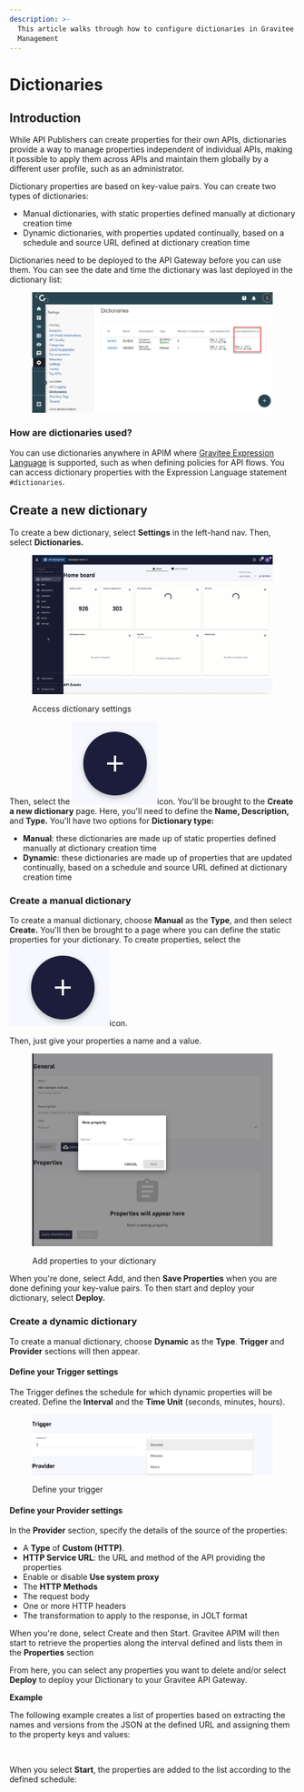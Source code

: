 ```yaml
---
description: >-
  This article walks through how to configure dictionaries in Gravitee API
  Management
---
```


# Dictionaries

## Introduction

While API Publishers can create properties for their own APIs, dictionaries provide a way to manage properties independent of individual APIs, making it possible to apply them across APIs and maintain them globally by a different user profile, such as an administrator.

Dictionary properties are based on key-value pairs. You can create two types of dictionaries:

* Manual dictionaries, with static properties defined manually at dictionary creation time
* Dynamic dictionaries, with properties updated continually, based on a schedule and source URL defined at dictionary creation time

Dictionaries need to be deployed to the API Gateway before you can use them. You can see the date and time the dictionary was last deployed in the dictionary list:

<figure><img src="../../../.gitbook/assets/image (48).png" alt=""><figcaption></figcaption></figure>

### How are dictionaries used?

You can use dictionaries anywhere in APIM where [Gravitee Expression Language](../../../guides/gravitee-expression-language.md) is supported, such as when defining policies for API flows. You can access dictionary properties with the Expression Language statement `#dictionaries`.

## Create a new dictionary

To create a bew dictionary, select **Settings** in the left-hand nav. Then, select **Dictionaries.**

<figure><img src="../../../.gitbook/assets/2023-06-28_10-17-24 (1).gif" alt=""><figcaption><p>Access dictionary settings</p></figcaption></figure>

Then, select the <img src="../../../.gitbook/assets/Screen Shot 2023-06-28 at 10.18.10 AM.png" alt="" data-size="line">icon. You'll be brought to the **Create a new dictionary** page. Here, you'll need to define the **Name, Description,** and **Type.** You'll have two options for **Dictionary type:**

* **Manual**: these dictionaries are made up of static properties defined manually at dictionary creation time
* **Dynamic**: these dictionaries are made up of properties that are updated continually, based on a schedule and source URL defined at dictionary creation time

### Create a manual dictionary

To create a manual dictionary, choose **Manual** as the **Type**, and then select **Create.** You'll then be brought to a page where you can define the static properties for your dictionary. To create properties, select the <img src="../../../.gitbook/assets/Screen Shot 2023-06-28 at 10.22.56 AM.png" alt="" data-size="line">icon.

Then, just give your properties a name and a value.

<figure><img src="../../../.gitbook/assets/Screen Shot 2023-06-28 at 10.24.08 AM.png" alt=""><figcaption><p>Add properties to your dictionary</p></figcaption></figure>

When you're done, select Add, and then **Save Properties** when you are done defining your key-value pairs. To then start and deploy your dictionary, select **Deploy.**

### Create a dynamic dictionary

To create a manual dictionary, choose **Dynamic** as the **Type**. **Trigger** and **Provider** sections will then appear.

#### Define your Trigger settings

The Trigger defines the schedule for which dynamic properties will be created. Define the **Interval** and the **Time Unit** (seconds, minutes, hours).

<figure><img src="../../../.gitbook/assets/Screen Shot 2023-06-28 at 10.28.44 AM.png" alt=""><figcaption><p>Define your trigger</p></figcaption></figure>

#### Define your Provider settings

In the **Provider** section, specify the details of the source of the properties:

* A **Type** of **Custom (HTTP)**.
* **HTTP Service URL**: the URL and method of the API providing the properties
* Enable or disable **Use system proxy**
* The **HTTP Methods**
* The request body
* One or more HTTP headers
* The transformation to apply to the response, in JOLT format

When you're done, select Create and then Start. Gravitee APIM will then start to retrieve the properties along the interval defined and lists them in the **Properties** section

From here, you can select any properties you want to delete and/or select **Deploy** to deploy your Dictionary to your Gravitee API Gateway.

**Example**

The following example creates a list of properties based on extracting the names and versions from the JSON at the defined URL and assigning them to the property keys and values:

<figure><img src="https://docs.gravitee.io/images/apim/3.x/installation/configuration/configure-dict-dynamic-property-def.png" alt=""><figcaption></figcaption></figure>

When you select **Start**, the properties are added to the list according to the defined schedule:

<figure><img src="https://docs.gravitee.io/images/apim/3.x/installation/configuration/configure-dict-dynamic-property-list.png" alt=""><figcaption></figcaption></figure>
